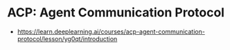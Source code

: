 # ACP: Agent Communication Protocol
* https://learn.deeplearning.ai/courses/acp-agent-communication-protocol/lesson/yg0qt/introduction